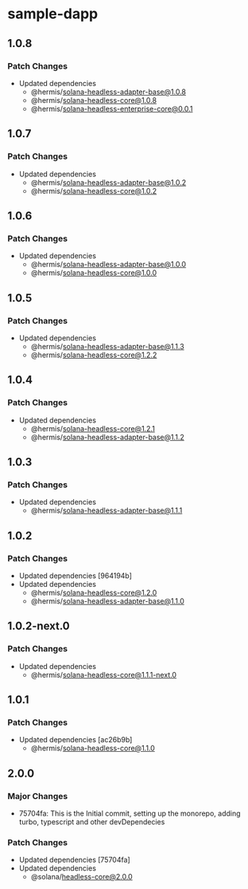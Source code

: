 # sample-dapp

## 1.0.8

### Patch Changes

- Updated dependencies
  - @hermis/solana-headless-adapter-base@1.0.8
  - @hermis/solana-headless-core@1.0.8
  - @hermis/solana-headless-enterprise-core@0.0.1

## 1.0.7

### Patch Changes

- Updated dependencies
  - @hermis/solana-headless-adapter-base@1.0.2
  - @hermis/solana-headless-core@1.0.2

## 1.0.6

### Patch Changes

- Updated dependencies
  - @hermis/solana-headless-adapter-base@1.0.0
  - @hermis/solana-headless-core@1.0.0

## 1.0.5

### Patch Changes

- Updated dependencies
  - @hermis/solana-headless-adapter-base@1.1.3
  - @hermis/solana-headless-core@1.2.2

## 1.0.4

### Patch Changes

- Updated dependencies
  - @hermis/solana-headless-core@1.2.1
  - @hermis/solana-headless-adapter-base@1.1.2

## 1.0.3

### Patch Changes

- Updated dependencies
  - @hermis/solana-headless-adapter-base@1.1.1

## 1.0.2

### Patch Changes

- Updated dependencies [964194b]
- Updated dependencies
  - @hermis/solana-headless-core@1.2.0
  - @hermis/solana-headless-adapter-base@1.1.0

## 1.0.2-next.0

### Patch Changes

- Updated dependencies
  - @hermis/solana-headless-core@1.1.1-next.0

## 1.0.1

### Patch Changes

- Updated dependencies [ac26b9b]
  - @hermis/solana-headless-core@1.1.0

## 2.0.0

### Major Changes

- 75704fa: This is the Initial commit, setting up the monorepo, adding turbo, typescript and other devDependecies

### Patch Changes

- Updated dependencies [75704fa]
- Updated dependencies
  - @solana/headless-core@2.0.0
